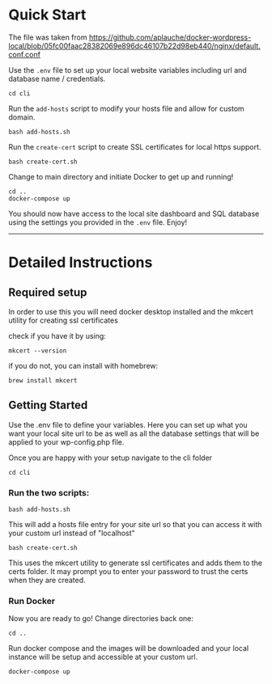 # Quick Start

The file was taken from https://github.com/aplauche/docker-wordpress-local/blob/05fc00faac28382069e896dc46107b22d98eb440/nginx/default.conf.conf

Use the `.env` file to set up your local website variables including url and database name / credentials.

    cd cli

Run the `add-hosts` script to modify your hosts file and allow for custom domain.

    bash add-hosts.sh

Run the `create-cert` script to create SSL certificates for local https support.

    bash create-cert.sh

Change to main directory and initiate Docker to get up and running!

    cd ..
    docker-compose up

You should now have access to the local site dashboard and SQL database using the settings you provided in the `.env` file. Enjoy!

------

# Detailed Instructions

## Required setup

In order to use this you will need docker desktop installed and the mkcert utility for creating ssl certificates

check if you have it by using:

    mkcert --version

if you do not, you can install with homebrew:

    brew install mkcert

## Getting Started

Use the .env file to define your variables. Here you can set up what you want your local site url to be as well as all the database settings that will be applied to your wp-config.php file.

Once you are happy with your setup navigate to the cli folder

    cd cli

### Run the two scripts:

    bash add-hosts.sh

This will add a hosts file entry for your site url so that you can access it with your custom url instead of "localhost"

    bash create-cert.sh

This uses the mkcert utility to generate ssl certificates and adds them to the certs folder. It may prompt you to enter your password to trust the certs when they are created.

### Run Docker

Now you are ready to go! Change directories back one:

    cd ..

Run docker compose and the images will be downloaded and your local instance will be setup and accessible at your custom url.

    docker-compose up
